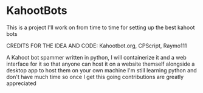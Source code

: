 # KahootBots
This is a project I'll work on from time to time for setting up the best kahoot bots

CREDITS FOR THE IDEA AND CODE: Kahootbot.org, CPScript, Raymo111

A Kahoot bot spammer written in python, I will containerize it and a web interface for it so that anyone can host it on a website themself alongside a desktop app to host them on your own machine
I'm still learning python and don't have much time so once I get this going contributions are greatly appreciated
